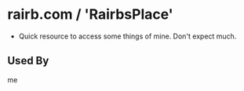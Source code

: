 # rairb.com / 'RairbsPlace'
- Quick resource to access some things of mine. Don't expect much.


## Used By
me
